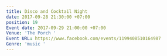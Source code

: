 ```yaml
---
title: Disco and Cocktail Night
date: 2017-09-28 21:30:00 +07:00
position: 19
Event date: 2017-09-29 21:00:00 +07:00
Venue: 'The Porch '
Event URL: https://www.facebook.com/events/1199408510164987
Genre: 'music '
---
```


